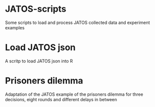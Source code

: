 # JATOS-scripts
Some scripts to load and process JATOS collected data and experiment examples
# Load JATOS json
A scritp to load JATOS json into R
# Prisoners dilemma
Adaptation of the JATOS example of the prisoners dilemma for three decisions, eight rounds and different delays in between
